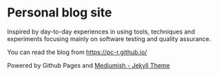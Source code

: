# Personal blog site

Inspired by day-to-day experiences in using tools, techniques and experiments focusing mainly on software testing and quality assurance.

You can read the blog from https://pc-r.github.io/


Powered by Github Pages and [Mediumish - Jekyll Theme](https://github.com/wowthemesnet/mediumish-theme-jekyll/)
